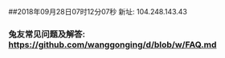 ##2018年09月28日07时12分07秒 新址: 104.248.143.43
### 兔友常见问题及解答: https://github.com/wanggonging/d/blob/w/FAQ.md
